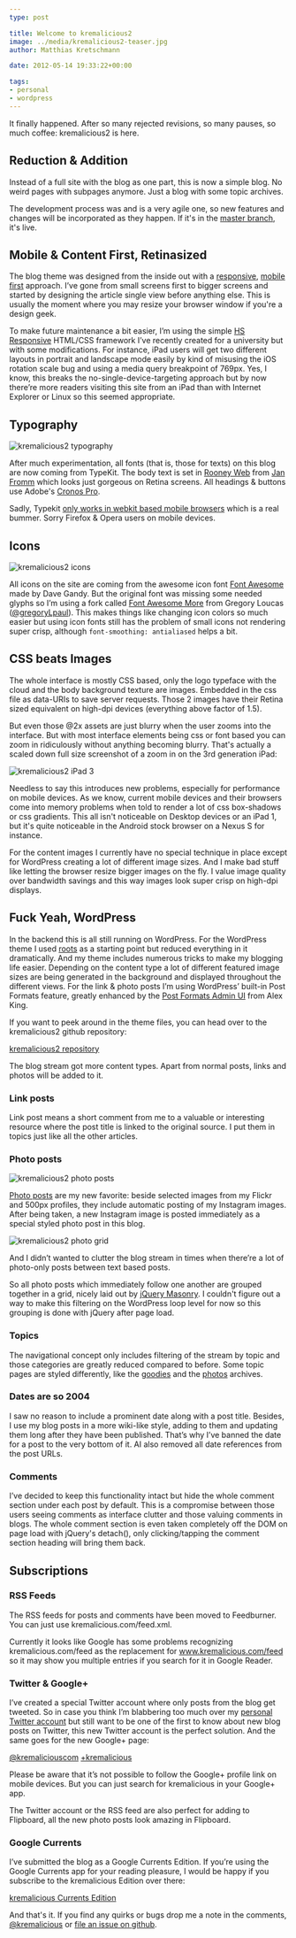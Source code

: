 ```yaml
---
type: post

title: Welcome to kremalicious2
image: ../media/kremalicious2-teaser.jpg
author: Matthias Kretschmann

date: 2012-05-14 19:33:22+00:00

tags:
- personal
- wordpress
---
```


It finally happened. After so many rejected revisions, so many pauses, so much coffee: kremalicious2 is here.

## Reduction & Addition

Instead of a full site with the blog as one part, this is now a simple blog. No weird pages with subpages anymore. Just a blog with some topic archives.

The development process was and is a very agile one, so new features and changes will be incorporated as they happen. If it's in the [master branch](https://github.com/kremalicious/kremalicious2), it's live.

## Mobile & Content First, Retinasized

The blog theme was designed from the inside out with a [responsive](http://www.alistapart.com/articles/responsive-web-design/), [mobile first](http://www.lukew.com/ff/entry.asp?933) approach. I’ve gone from small screens first to bigger screens and started by designing the article single view before anything else. This is usually the moment where you may resize your browser window if you're a design geek.

To make future maintenance a bit easier, I’m using the simple [HS Responsive](http://kremalicious.github.com/hsresponsive/) HTML/CSS framework I’ve recently created for a university but with some modifications. For instance, iPad users will get two different layouts in portrait and landscape mode easily by kind of misusing the iOS rotation scale bug and using a media query breakpoint of 769px. Yes, I know, this breaks the no-single-device-targeting approach but by now there’re more readers visiting this site from an iPad than with Internet Explorer or Linux so this seemed appropriate.

## Typography

![kremalicious2 typography](../media/kremalicious2-typography.jpg)

After much experimentation, all fonts (that is, those for texts) on this blog are now coming from TypeKit. The body text is set in [Rooney Web](http://www.janfromm.de/typefaces/rooney/overview/) from [Jan Fromm](https://twitter.com/janfromm) which looks just gorgeous on Retina screens. All headings & buttons use Adobe's [Cronos Pro](https://typekit.com/fonts/cronos-pro).

Sadly, Typekit [only works in webkit based mobile browsers](http://help.typekit.com/customer/portal/articles/6786) which is a real bummer. Sorry Firefox & Opera users on mobile devices.

## Icons

![kremalicious2 icons](../media/kremalicious2-topicicons.jpg)

All icons on the site are coming from the awesome icon font [Font Awesome](http://fortawesome.github.com/Font-Awesome/) made by Dave Gandy. But the original font was missing some needed glyphs so I’m using a fork called [Font Awesome More](http://gregoryloucas.github.com/Font-Awesome-More/) from Gregory Loucas ([@gregoryLpaul](https://twitter.com/gregoryLpaul)). This makes things like changing icon colors so much easier but using icon fonts still has the problem of small icons not rendering super crisp, although `font-smoothing: antialiased` helps a bit.

## CSS beats Images

The whole interface is mostly CSS based, only the logo typeface with the cloud and the body background texture are images. Embedded in the css file as data-URIs to save server requests. Those 2 images have their Retina sized equivalent on high-dpi devices (everything above factor of 1.5).

But even those @2x assets are just blurry when the user zooms into the interface. But with most interface elements being css or font based you can zoom in ridiculously without anything becoming blurry. That's actually a scaled down full size screenshot of a zoom in on the 3rd generation iPad:

![kremalicious2 iPad 3](../media/kremaliciouscom-iPad-3.jpg)

Needless to say this introduces new problems, especially for performance on mobile devices. As we know, current mobile devices and their browsers come into memory problems when told to render a lot of css box-shadows or css gradients. This all isn't noticeable on Desktop devices or an iPad 1, but it's quite noticeable in the Android stock browser on a Nexus S for instance.

For the content images I currently have no special technique in place except for WordPress creating a lot of different image sizes. And I make bad stuff like letting the browser resize bigger images on the fly. I value image quality over bandwidth savings and this way images look super crisp on high-dpi displays.

## Fuck Yeah, WordPress

In the backend this is all still running on WordPress. For the WordPress theme I used [roots](http://www.rootstheme.com/) as a starting point but reduced everything in it dramatically. And my theme includes numerous tricks to make my blogging life easier. Depending on the content type a lot of different featured image sizes are being generated in the background and displayed throughout the different views. For the link & photo posts I’m using WordPress’ built-in Post Formats feature, greatly enhanced by the [Post Formats Admin UI](http://alexking.org/blog/2011/10/25/wordpress-post-formats-admin-ui) from Alex King.

If you want to peek around in the theme files, you can head over to the kremalicious2 github repository:

[kremalicious2 repository](https://github.com/kremalicious/kremalicious2)

The blog stream got more content types. Apart from normal posts, links and photos will be added to it.

### Link posts

Link post means a short comment from me to a valuable or interesting resource where the post title is linked to the original source. I put them in topics just like all the other articles.

### Photo posts

![kremalicious2 photo posts](../media/kremalicious2-photoposts.jpg)

[Photo posts](/photos) are my new favorite: beside selected images from my Flickr and 500px profiles, they include automatic posting of my Instagram images. After being taken, a new Instagram image is posted immediately as a special styled photo post in this blog.

![kremalicious2 photo grid](../media/kremalicious2-photogrid.jpg)

And I didn’t wanted to clutter the blog stream in times when there’re a lot of photo-only posts between text based posts.

So all photo posts which immediately follow one another are grouped together in a grid, nicely laid out by [jQuery Masonry](http://masonry.desandro.com/). I couldn't figure out a way to make this filtering on the WordPress loop level for now so this grouping is done with jQuery after page load.

### Topics

The navigational concept only includes filtering of the stream by topic and those categories are greatly reduced compared to before. Some topic pages are styled differently, like the [goodies](/goodies) and the [photos](/photos) archives.

### Dates are so 2004

I saw no reason to include a prominent date along with a post title. Besides, I use my blog posts in a more wiki-like style, adding to them and updating them long after they have been published. That’s why I’ve banned the date for a post to the very bottom of it. AI also removed all date references from the post URLs.

### Comments

I’ve decided to keep this functionality intact but hide the whole comment section under each post by default. This is a compromise between those users seeing comments as interface clutter and those valuing comments in blogs. The whole comment section is even taken completely off the DOM on page load with jQuery's detach(), only clicking/tapping the comment section heading will bring them back.

## Subscriptions

### RSS Feeds

The RSS feeds for posts and comments have been moved to Feedburner. You can just use kremalicious.com/feed.xml.

Currently it looks like Google has some problems recognizing kremalicious.com/feed as the replacement for www.kremalicious.com/feed so it may show you multiple entries if you search for it in Google Reader.

### Twitter & Google+

I’ve created a special Twitter account where only posts from the blog get tweeted. So in case you think I’m blabbering too much over my [personal Twitter account](https://twitter.com/kremalicious) but still want to be one of the first to know about new blog posts on Twitter, this new Twitter account is the perfect solution. And the same goes for the new Google+ page:

[@kremaliciouscom](https://twitter.com/kremaliciouscom) [+kremalicious](https://plus.google.com/100015950464424503954)

Please be aware that it’s not possible to follow the Google+ profile link on mobile devices. But you can just search for kremalicious in your Google+ app.

The Twitter account or the RSS feed are also perfect for adding to Flipboard, all the new photo posts look amazing in Flipboard.

### Google Currents

I’ve submitted the blog as a Google Currents Edition. If you’re using the Google Currents app for your reading pleasure, I would be happy if you subscribe to the kremalicious Edition over there:

[kremalicious Currents Edition](https://www.google.com/producer/editions/CAowx93oAQ/kremalicious)

And that's it. If you find any quirks or bugs drop me a note in the comments, [@kremalicious](http://twitter.com/kremalicious) or [file an issue on github](https://github.com/kremalicious/kremalicious2/issues).
